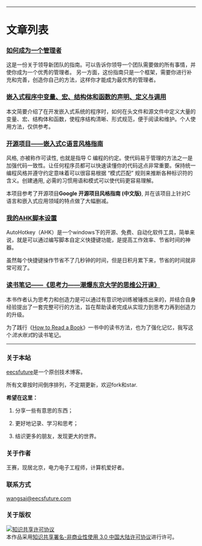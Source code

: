 
---  

# 文章列表

### [如何成为一个管理者](https://github.com/eecsfuture/Blog/blob/master/posts/2018-06-15.md)  
这是一份关于领导新团队的指南。可以告诉你领导一个团队需要做的所有事情，并使你成为一个优秀的管理者。
另一方面，这份指南只是一个框架，需要你进行补充和完善，创造你自己的方法，这样你才能成为最优秀的管理者。  

### [嵌入式程序中变量、宏、结构体和函数的声明、定义与调用](https://github.com/eecsfuture/Blog/blob/master/posts/2018-07-14.md)  
本文简要介绍了在开发嵌入式系统的程序时，如何在头文件和源文件中定义大量的变量、宏、结构体和函数，使程序结构清晰、形式规范，便于阅读和维护。个人使用方法，仅供参考。

### [开源项目——嵌入式C语言风格指南](https://github.com/eecsfuture/embedded-c-styleguide)  
风格, 亦被称作可读性, 也就是指导 C 编程的约定。使代码易于管理的方法之一是加强代码一致性。让任何程序员都可以快速读懂你的代码这点非常重要。保持统一编程风格并遵守约定意味着可以很容易根据 “模式匹配” 规则来推断各种标识符的含义。创建通用, 必需的习惯用语和模式可以使代码更容易理解。

本项目参考了开源项目**Google 开源项目风格指南 (中文版)**, 并在该项目上针对C语言和嵌入式应用领域的特点做了大幅删减。

### [我的AHK脚本设置](https://github.com/eecsfuture/My_AHK/blob/master/README.md)  
AutoHotkey（AHK）是一个windows下的开源、免费、自动化软件工具，简单来说，就是可以通过编写脚本自定义快捷键功能，是提高工作效率、节省时间的神器。  

虽然每个快捷键操作节省不了几秒钟的时间，但是日积月累下来，节省的时间就非常可观了。  

### [读书笔记——《思考力——潮爆东京大学的思维公开课》](https://github.com/eecsfuture/Blog/blob/master/posts/2019-06-28.md)

本书作者认为思考力和创造力是可以通过有意识地训练被锤炼出来的，并结合自身经验提出了一套完整可行的方法，旨在帮助读者完成从实现力到思考力再到创造力的升级。

为了践行《[How to Read a Book](https://en.wikipedia.org/wiki/How_to_Read_a_Book)》一书中的读书方法，也为了强化记忆，我写这个*流水账式*的读书笔记。

---  

### **关于本站**

[eecsfuture](https://eecsfuture.github.io/blog/)是一个原创技术博客。  

所有文章按时间倒序排列，不定期更新，欢迎fork和star. 

**希望在这里：**

1. 分享一些有意思的东西； 

1. 更好地记录、学习和思考；

1. 结识更多的朋友，发现更大的世界。

### **关于作者**

王赛，现居北京，电力电子工程师，计算机爱好者。

### **联系方式**

wangsai@eecsfuture.com  

### **关于版权**

<a rel="license" href="http://creativecommons.org/licenses/by-nc/3.0/cn/"><img alt="知识共享许可协议" style="border-width:0" src="https://i.creativecommons.org/l/by-nc/3.0/cn/88x31.png" /></a><br />本作品采用<a rel="license" href="http://creativecommons.org/licenses/by-nc/3.0/cn/">知识共享署名-非商业性使用 3.0 中国大陆许可协议</a>进行许可。
